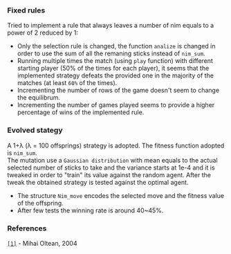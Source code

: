 ### Fixed rules  
Tried to implement a rule that always leaves a number of nim equals to a power of 2 reduced by 1:
 - Only the selection rule is changed, the function  `analize` is changed in order to use the sum of all the remaning sticks instead of `nim_sum`.
 - Running multiple times the match (using `play` function) with different starting player (50% of the times for each player), it seems that the implemented strategy defeats the provided one in the majority of the matches (at least `60%` of the times).
 - Incrementing the number of rows of the game doesn't seem to change the equilibrum.
 - Incrementing the number of games played seems to provide a higher percentage of wins of the implemented rule.

### Evolved stategy
A 1+λ (λ = 100 offsprings) strategy is adopted. The fitness function adopted is `nim_sum`.  
The mutation use a `Gaussian distribution` with mean equals to the actual selected number of sticks to take and the variance starts at 1e-4 and it is tweaked in order to "train" its value against the random agent. After the tweak the obtained strategy is tested against the optimal agent.
 - The structure `Nim_move` encodes the selected move and the fitness value of the offspring.
 - After few tests the winning rate is around 40~45%.

### References
[`[1]`](https://www.researchgate.net/publication/221330080_Evolving_Winning_Strategies_for_Nim-like_Games) - Mihai Oltean, 2004